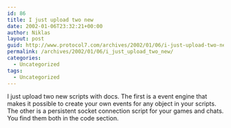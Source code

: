 ```yaml
---
id: 86
title: I just upload two new
date: 2002-01-06T23:32:21+00:00
author: Niklas
layout: post
guid: http://www.protocol7.com/archives/2002/01/06/i-just-upload-two-new/
permalink: /archives/2002/01/06/i_just_upload_two_new/
categories:
  - Uncategorized
tags:
  - Uncategorized
---
```

<div class='microid-ea159ed0bb0c60cc35fd6370b8849d3beb8dd543'>
  <p>
    I just upload two new scripts with docs. The first is a event engine that makes it possible to create your own events for any object in your scripts. The other is a persistent socket connection script for your games and chats. You find them both in the code section.
  </p>
</div>